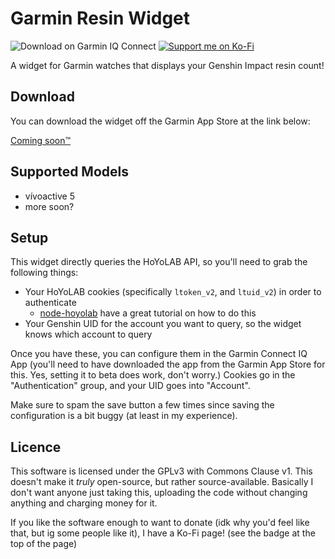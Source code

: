 # Garmin Resin Widget

![Download on Garmin IQ Connect](https://img.shields.io/badge/Download_on-Garmin_IQ_Connect-blue?logo=garmin)
[![Support me on Ko-Fi](https://img.shields.io/badge/Support_me-on_Ko--Fi-ff5e5b?logo=kofi)
](https://ko-fi.com/P5P5198VXT)


A widget for Garmin watches that displays your Genshin Impact resin count!

## Download

You can download the widget off the Garmin App Store at the link below:

[Coming soon™️](#)

## Supported Models

* vívoactive 5
* more soon?

## Setup

This widget directly queries the HoYoLAB API, so you'll need to grab the following things:

* Your HoYoLAB cookies (specifically `ltoken_v2`, and `ltuid_v2`) in order to authenticate
  * [node-hoyolab](https://github.com/iseizuu/node-hoyolab) have a great tutorial on how to do this
* Your Genshin UID for the account you want to query, so the widget knows which account to query

Once you have these, you can configure them in the Garmin Connect IQ App (you'll need to have downloaded the app
from the Garmin App Store for this. Yes, setting it to beta does work, don't worry.) Cookies go in the "Authentication"
group, and your UID goes into "Account".

Make sure to spam the save button a few times since saving the configuration is a bit buggy (at least in my experience).

## Licence

This software is licensed under the GPLv3 with Commons Clause v1. This doesn't make it *truly* open-source, but rather
source-available. Basically I don't want anyone just taking this, uploading the code without changing anything and charging
money for it.

If you like the software enough to want to donate (idk why you'd feel like that, but ig some people like it), I have a Ko-Fi 
page! (see the badge at the top of the page)